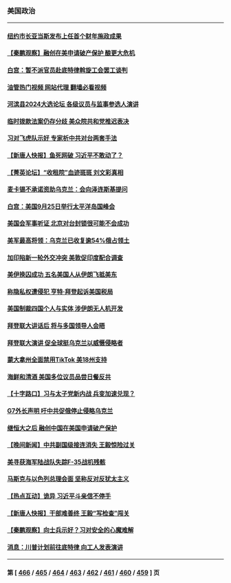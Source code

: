 ### 美国政治
---
#### [纽约市长亚当斯发布上任首个财年施政成果](../../pages/ncid1078159/n14077397.md?09202045) 
#### [【秦鹏观察】融创在美申请破产保护 酿更大危机](../../pages/ncid1078159/n14077210.md?09202045) 
#### [白宫：暂不派官员赴底特律斡旋工会罢工谈判](../../pages/ncid1078159/n14077263.md?09202045) 
#### [油管热门视频 网站代理 翻墙必看视频](http://138.2.39.72:81/youtube.html?epic-marker?09202045)
#### [河滨县2024大选论坛 各级议员与监事参选人演讲](../../pages/ncid1078159/n14077290.md?09202045) 
#### [临时拨款法案仍存分歧 美众院共和党推迟表决](../../pages/ncid1078159/n14077144.md?09202045) 
#### [习对飞虎队示好 专家析中共对台两套手法](../../pages/ncid1078159/n14076991.md?09202045) 
#### [【新唐人快报】鱼死网破 习近平不敢动了？](../../pages/ncid1078159/n14077150.md?09202045) 
#### [【菁英论坛】“收租院”血迹斑斑 刘文彩真相](../../pages/ncid1078159/n14077109.md?09202045) 
#### [麦卡锡不承诺资助乌克兰：会向泽连斯基提问](../../pages/ncid1078159/n14077067.md?09202045) 
#### [白宫：美国9月25日举行太平洋岛国峰会](../../pages/ncid1078159/n14077141.md?09202045) 
#### [美国会军事听证 北京对台封锁很可能不会成功](../../pages/ncid1078159/n14077076.md?09202045) 
#### [美军最高将领：乌克兰已收复逾54%俄占领土](../../pages/ncid1078159/n14077078.md?09202045) 
#### [加印陷新一轮外交冲突 美敦促印度配合调查](../../pages/ncid1078159/n14077059.md?09202045) 
#### [美伊换囚成功 五名美国人从伊朗飞抵美东](../../pages/ncid1078159/n14076987.md?09202045) 
#### [称隐私权遭侵犯 亨特‧拜登起诉美国税局](../../pages/ncid1078159/n14076990.md?09202045) 
#### [美国制裁四国个人与实体 涉伊朗无人机开发](../../pages/ncid1078159/n14077046.md?09202045) 
#### [拜登联大讲话后 将与多国领导人会晤](../../pages/ncid1078159/n14076888.md?09202045) 
#### [拜登联大演讲 促全球挺乌克兰以威慑侵略者](../../pages/ncid1078159/n14076993.md?09202045) 
#### [蒙大拿州全面禁用TikTok 美18州支持](../../pages/ncid1078159/n14076876.md?09202045) 
#### [海鲜和清酒 美国多位议员品尝日餐反共](../../pages/ncid1078159/n14076981.md?09202045) 
#### [【十字路口】习与太子党新内战 兵变加速兑现？](../../pages/ncid1078159/n14076920.md?09202045) 
#### [G7外长声明 吁中共促俄停止侵略乌克兰](../../pages/ncid1078159/n14076930.md?09202045) 
#### [继恒大之后 融创中国在美国申请破产保护](../../pages/ncid1078159/n14076747.md?09202045) 
#### [【晚间新闻】中共副国级接连消失 王毅惊险过关](../../pages/ncid1078159/n14076732.md?09202045) 
#### [美寻获海军陆战队失踪F-35战机残骸](../../pages/ncid1078159/n14076608.md?09202045) 
#### [马斯克与以色列总理会面 坚称反对反犹太主义](../../pages/ncid1078159/n14076498.md?09202045) 
#### [【热点互动】诡异 习近平斗亲信不停手](../../pages/ncid1078159/n14076452.md?09202045) 
#### [【新唐人快报】干部难善终 王毅“写检查”闯关](../../pages/ncid1078159/n14076527.md?09202045) 
#### [【秦鹏观察】向士兵示好？习对安全的心魔难解](../../pages/ncid1078159/n14076515.md?09202045) 
#### [消息：川普计划前往底特律 向工人发表演讲](../../pages/ncid1078159/n14076503.md?09202045) 

---
#### 第 [ [466](./466.md?09202045) / [465](./465.md?09202045) / [464](./464.md?09202045) / [463](./463.md?09202045) / [462](./462.md?09202045) / [461](./461.md?09202045) / [460](./460.md?09202045) / [459](./459.md?09202045) ] 页
